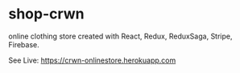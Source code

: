 # shop-crwn
online clothing store created with React, Redux, ReduxSaga, Stripe, Firebase.

See Live: https://crwn-onlinestore.herokuapp.com


